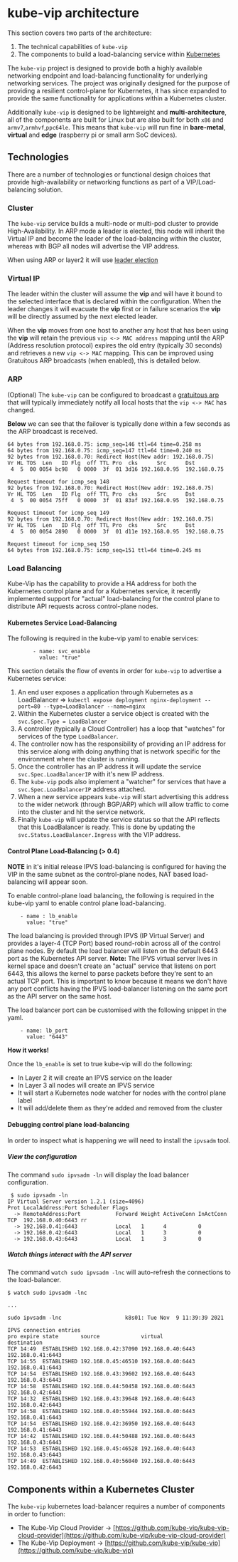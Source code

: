 # **kube-vip** architecture

This section covers two parts of the architecture:

1. The technical capabilities of `kube-vip`
2. The components to build a load-balancing service within [Kubernetes](https://kubernetes.io)

The `kube-vip` project is designed to provide both a highly available networking endpoint and load-balancing functionality for underlying networking services. The project was originally designed for the purpose of providing a resilient control-plane for Kubernetes, it has since expanded to provide the same functionality for applications within a Kubernetes cluster.

Additionally `kube-vip` is designed to be lightweight and **multi-architecture**, all of the components are built for Linux but are also built for both `x86` and `armv7`,`armhvf`,`ppc64le`. This means that `kube-vip` will run fine in **bare-metal**, **virtual** and **edge** (raspberry pi or small arm SoC devices).

## Technologies

There are a number of technologies or functional design choices that provide high-availability or networking functions as part of a VIP/Load-balancing solution.

### Cluster

The `kube-vip` service builds a multi-node or multi-pod cluster to provide High-Availability. In ARP mode a leader is elected, this node will inherit the Virtual IP and become the leader of the load-balancing within the cluster, whereas with BGP all nodes will advertise the VIP address.

When using ARP or layer2 it will use [leader election](https://godoc.org/k8s.io/client-go/tools/leaderelection)

### Virtual IP

The leader within the cluster will assume the **vip** and will have it bound to the selected interface that is declared within the configuration. When the leader changes it will evacuate the **vip** first or in failure scenarios the **vip** will be directly assumed by the next elected leader.

When the **vip** moves from one host to another any host that has been using the **vip** will retain the previous `vip <-> MAC address` mapping until the ARP (Address resolution protocol) expires the old entry (typically 30 seconds) and retrieves a new `vip <-> MAC` mapping. This can be improved using Gratuitous ARP broadcasts (when enabled), this is detailed below.

### ARP

(Optional) The `kube-vip` can be configured to broadcast a [gratuitous arp](https://wiki.wireshark.org/Gratuitous_ARP) that will typically immediately notify all local hosts that the `vip <-> MAC` has changed.

**Below** we can see that the failover is typically done within a few seconds as the ARP broadcast is received.

```
64 bytes from 192.168.0.75: icmp_seq=146 ttl=64 time=0.258 ms
64 bytes from 192.168.0.75: icmp_seq=147 ttl=64 time=0.240 ms
92 bytes from 192.168.0.70: Redirect Host(New addr: 192.168.0.75)
Vr HL TOS  Len   ID Flg  off TTL Pro  cks      Src      Dst
 4  5  00 0054 bc98   0 0000  3f  01 3d16 192.168.0.95  192.168.0.75 

Request timeout for icmp_seq 148
92 bytes from 192.168.0.70: Redirect Host(New addr: 192.168.0.75)
Vr HL TOS  Len   ID Flg  off TTL Pro  cks      Src      Dst
 4  5  00 0054 75ff   0 0000  3f  01 83af 192.168.0.95  192.168.0.75 

Request timeout for icmp_seq 149
92 bytes from 192.168.0.70: Redirect Host(New addr: 192.168.0.75)
Vr HL TOS  Len   ID Flg  off TTL Pro  cks      Src      Dst
 4  5  00 0054 2890   0 0000  3f  01 d11e 192.168.0.95  192.168.0.75 

Request timeout for icmp_seq 150
64 bytes from 192.168.0.75: icmp_seq=151 ttl=64 time=0.245 ms
```

### Load Balancing

Kube-Vip has the capability to provide a HA address for both the Kubernetes control plane and for a Kubernetes service, it recently implemented support for "actual" load-balancing for the control plane to distribute API requests across control-plane nodes.

#### Kubernetes Service Load-Balancing

The following is required in the kube-vip yaml to enable services:

```
        - name: svc_enable
          value: "true"
```

This section details the flow of events in order for `kube-vip` to advertise a Kubernetes service:

1. An end user exposes a application through Kubernetes as a LoadBalancer => `kubectl expose deployment nginx-deployment --port=80 --type=LoadBalancer --name=nginx`
2. Within the Kubernetes cluster a service object is created with the `svc.Spec.Type = LoadBalancer`
3. A controller (typically a Cloud Controller) has a loop that "watches" for services of the type `LoadBalancer`.
4. The controller now has the responsibility of providing an IP address for this service along with doing anything that is network specific for the environment where the cluster is running.
5. Once the controller has an IP address it will update the service `svc.Spec.LoadBalancerIP` with it's new IP address.
6. The `kube-vip` pods also implement a "watcher" for services that have a `svc.Spec.LoadBalancerIP` address attached.
7. When a new service appears `kube-vip` will start advertising this address to the wider network (through BGP/ARP) which will allow traffic to come into the cluster and hit the service network.
8. Finally `kube-vip` will update the service status so that the API reflects that this LoadBalancer is ready. This is done by updating the `svc.Status.LoadBalancer.Ingress` with the VIP address.

#### Control Plane Load-Balancing (> 0.4)

**NOTE** in it's initial release IPVS load-balancing is configured for having the VIP in the same subnet as the control-plane nodes, NAT based load-balancing will appear soon.

To enable control-plane load balancing, the following is required in the kube-vip yaml to enable control plane load-balancing.

```
    - name : lb_enable
      value: "true"
```

The load balancing is provided through IPVS (IP Virtual Server) and provides a layer-4 (TCP Port) based round-robin across all of the control plane nodes. By default the load balancer will listen on the default 6443 port as the Kubernetes API server.
**Note:** The IPVS virtual server lives in kernel space and doesn't create an "actual" service that listens on port 6443, this allows the kernel to parse packets before they're sent to an actual TCP port. This is important to know because it means we don't have any port conflicts having the IPVS load-balancer listening on the same port as the API server on the same host.

The load balancer port can be customised with the following snippet in the yaml.

```
    - name: lb_port
      value: "6443"
```

**How it works!**

Once the `lb_enable` is set to true kube-vip will do the following:

- In Layer 2 it will create an IPVS service on the leader
- In Layer 3 all nodes will create an IPVS service
- It will start a Kubernetes node watcher for nodes with the control plane label
- It will add/delete them as they're added and removed from the cluster

#### Debugging control plane load-balancing

 In order to inspect what is happening we will need to install the `ipvsadm` tool.

##### View the configuration

The command `sudo ipvsadm -ln` will display the load balancer configuration.

```
 $ sudo ipvsadm -ln
IP Virtual Server version 1.2.1 (size=4096)
Prot LocalAddress:Port Scheduler Flags
  -> RemoteAddress:Port           Forward Weight ActiveConn InActConn
TCP  192.168.0.40:6443 rr
  -> 192.168.0.41:6443            Local   1      4          0
  -> 192.168.0.42:6443            Local   1      3          0
  -> 192.168.0.43:6443            Local   1      3          0
```

##### Watch things interact with the API server

The command `watch sudo ipvsadm -lnc` will auto-refresh the connections to the load-balancer.

```
$ watch sudo ipvsadm -lnc

...

sudo ipvsadm -lnc                    k8s01: Tue Nov  9 11:39:39 2021

IPVS connection entries
pro expire state       source             virtual            destination
TCP 14:49  ESTABLISHED 192.168.0.42:37090 192.168.0.40:6443  192.168.0.41:6443
TCP 14:55  ESTABLISHED 192.168.0.45:46510 192.168.0.40:6443  192.168.0.41:6443
TCP 14:54  ESTABLISHED 192.168.0.43:39602 192.168.0.40:6443  192.168.0.43:6443
TCP 14:58  ESTABLISHED 192.168.0.44:50458 192.168.0.40:6443  192.168.0.42:6443
TCP 14:32  ESTABLISHED 192.168.0.43:39648 192.168.0.40:6443  192.168.0.42:6443
TCP 14:58  ESTABLISHED 192.168.0.40:55944 192.168.0.40:6443  192.168.0.41:6443
TCP 14:54  ESTABLISHED 192.168.0.42:36950 192.168.0.40:6443  192.168.0.41:6443
TCP 14:42  ESTABLISHED 192.168.0.44:50488 192.168.0.40:6443  192.168.0.43:6443
TCP 14:53  ESTABLISHED 192.168.0.45:46528 192.168.0.40:6443  192.168.0.43:6443
TCP 14:49  ESTABLISHED 192.168.0.40:56040 192.168.0.40:6443  192.168.0.42:6443
```

## Components within a Kubernetes Cluster

The `kube-vip` kubernetes load-balancer requires a number of components in order to function:

- The Kube-Vip Cloud Provider -> [https://github.com/kube-vip/kube-vip-cloud-provider](https://github.com/kube-vip/kube-vip-cloud-provider)
- The Kube-Vip Deployment -> [https://github.com/kube-vip/kube-vip](https://github.com/kube-vip/kube-vip)
